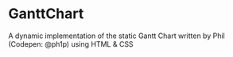 # GanttChart
A dynamic implementation of the static Gantt Chart written by Phil (Codepen: @ph1p) using HTML &amp; CSS 
